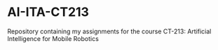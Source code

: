 # AI-ITA-CT213
Repository containing my assignments for the course CT-213: Artificial Intelligence for Mobile Robotics

